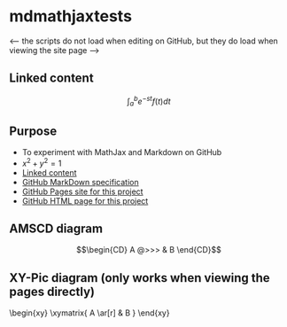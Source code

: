 # mdmathjaxtests
<-- the scripts do not load when editing on GitHub, but they do load when viewing the site page -->
<script>
 MathJax = {
  loader: {
   load: ['[custom]/xypic.js'],
   paths: {custom: 'https://cdn.jsdelivr.net/gh/sonoisa/XyJax-v3@3.0.1/build/'}
  },
  tex: {
   inlineMath: [['$', '$'], ['\\(', '\\)']],
   packages: {'[+]': ['xypic']}
  }
 };
</script>
<script type="text/javascript" id="MathJax-script" async src="https://cdn.jsdelivr.net/npm/mathjax@3/es5/tex-chtml-full.js"></script>

Linked content
--------------

$$ \int_a^b e^{-st}f(t) dt $$

Purpose
-------

* To experiment with MathJax and Markdown on GitHub 
* $x^2+y^2=1$
* [Linked content](linked.md)
* [GitHub MarkDown specification](https://github.github.com/gfm/)
* [GitHub Pages site for this project](https://yorickhardy.github.io/mdmathjaxtests/)
* [GitHub HTML page for this project](https://yorickhardy.github.io/mdmathjaxtests/xypic.html)

AMSCD diagram
-------------

$$\begin{CD} A @>>> & B \end{CD}$$

XY-Pic diagram (only works when viewing the pages directly)
--------------

\begin{xy}
 \xymatrix{ A \ar[r] & B }
\end{xy}
